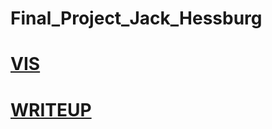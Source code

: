 # Final_Project_Jack_Hessburg

# [VIS](https://info-4602-5602.github.io/Final_Project_Jack_Hessburg/Pai-Sho.html)

# [WRITEUP](https://github.com/INFO-4602-5602/Final_Project_Jack_Hessburg/blob/master/INFO_5602_Final_Project_Writeup.pdf)
